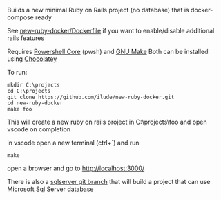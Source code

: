 Builds a new minimal Ruby on Rails project (no database) that is docker-compose ready

See [new-ruby-docker/Dockerfile](rails-builder-image/Dockerfile) if you want to enable/disable additional rails features 
 
Requires [Powershell Core](https://community.chocolatey.org/packages/powershell-core) (pwsh) and [GNU Make](https://community.chocolatey.org/packages/make)
Both can be installed using [Chocolatey](https://chocolatey.org/)

To run:

```
mkdir C:\projects
cd C:\projects 
git clone https://github.com/ilude/new-ruby-docker.git
cd new-ruby-docker
make foo
```

This will create a new ruby on rails project in C:\projects\foo and open vscode on completion

in vscode open a new terminal (ctrl+`) and run
```
make
```
open a browser and go to [http://localhost:3000/](http://localhost:3000/)

There is also a [sqlserver git branch](tree/sqlserver) that will build a project that can use Microsoft Sql Server database
